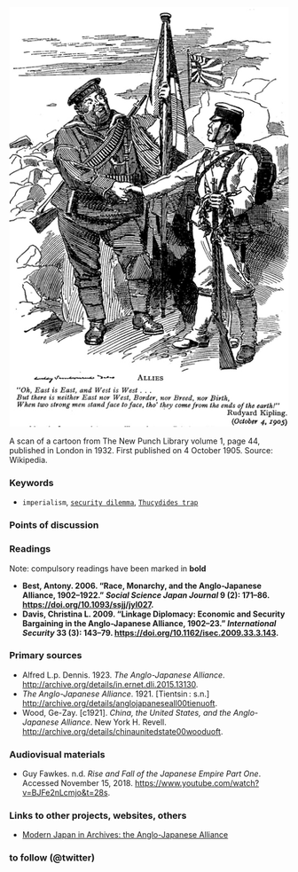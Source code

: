 ![Anglo-Japanese Alliance](images/Punch_Anglo-Japanese_Alliance.jpg)

A scan of a cartoon from The New Punch Library volume 1, page 44, published in London in 1932. First published on 4 October 1905.
Source: Wikipedia.

### Keywords

* `imperialism`, [`security dilemma`](https://en.wikipedia.org/wiki/Security_dilemma), [`Thucydides trap`](https://foreignpolicy.com/2017/06/09/the-thucydides-trap/)

### Points of discussion


### Readings
Note: compulsory readings have been marked in **bold**

* **Best, Antony. 2006. “Race, Monarchy, and the Anglo-Japanese Alliance, 1902–1922.” *Social Science Japan Journal* 9 (2): 171–86. https://doi.org/10.1093/ssjj/jyl027.**
* **Davis, Christina L. 2009. “Linkage Diplomacy: Economic and Security Bargaining in the Anglo-Japanese Alliance, 1902–23.” *International Security* 33 (3): 143–79. https://doi.org/10.1162/isec.2009.33.3.143.**

### Primary sources

* Alfred L.p. Dennis. 1923. *The Anglo-Japanese Alliance*. http://archive.org/details/in.ernet.dli.2015.13130.
* *The Anglo-Japanese Alliance*. 1921. [Tientsin : s.n.] http://archive.org/details/anglojapaneseall00tienuoft.
* Wood, Ge-Zay. [c1921]. *China, the United States, and the Anglo-Japanese Alliance*. New York H. Revell. http://archive.org/details/chinaunitedstate00wooduoft.

### Audiovisual materials

* Guy Fawkes. n.d. *Rise and Fall of the Japanese Empire Part One*. Accessed November 15, 2018. https://www.youtube.com/watch?v=BJFe2nLcmjo&t=28s.

### Links to other projects, websites, others

* [Modern Japan in Archives: the Anglo-Japanese Alliance](http://www.ndl.go.jp/modern/e/cha2/description25.html)

### to follow (@twitter)

